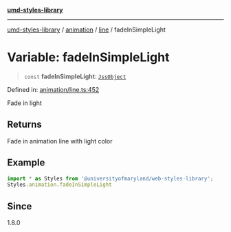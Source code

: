 [**umd-styles-library**](../../../../README.md)

***

[umd-styles-library](../../../../modules.md) / [animation](../../../README.md) / [line](../README.md) / fadeInSimpleLight

# Variable: fadeInSimpleLight

> `const` **fadeInSimpleLight**: [`JssObject`](../../../../utilities/namespaces/transform/type-aliases/JssObject.md)

Defined in: [animation/line.ts:452](https://github.com/UMD-Digital/design-system/blob/8c958a0419ab79ba8bcba0aabd12f79a69ac5834/packages/styles/source/animation/line.ts#L452)

Fade in light

## Returns

Fade in animation line with light color

## Example

```typescript
import * as Styles from '@universityofmaryland/web-styles-library';
Styles.animation.fadeInSimpleLight
```

## Since

1.8.0
